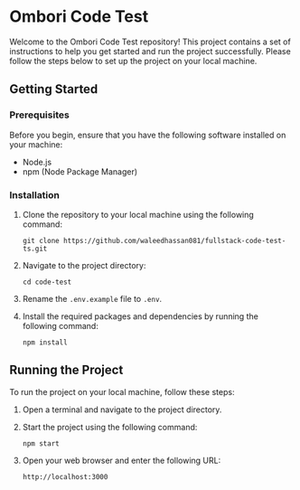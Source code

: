 # Ombori Code Test

Welcome to the Ombori Code Test repository! This project contains a set of instructions to help you get started and run the project successfully. Please follow the steps below to set up the project on your local machine.

## Getting Started

### Prerequisites
Before you begin, ensure that you have the following software installed on your machine:
- Node.js
- npm (Node Package Manager)

### Installation

1. Clone the repository to your local machine using the following command:
   ```
   git clone https://github.com/waleedhassan081/fullstack-code-test-ts.git
   ```

2. Navigate to the project directory:
   ```
   cd code-test
   ```

3. Rename the `.env.example` file to `.env`.

4. Install the required packages and dependencies by running the following command:
   ```
   npm install
   ```

## Running the Project

To run the project on your local machine, follow these steps:

1. Open a terminal and navigate to the project directory.

2. Start the project using the following command:
   ```
   npm start
   ```

3. Open your web browser and enter the following URL:
   ```
   http://localhost:3000
   ```